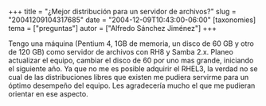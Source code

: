 +++
title = "¿Mejor distribución para un servidor de archivos?"
slug = "20041209104317685"
date = "2004-12-09T10:43:00-06:00"
[taxonomies]
tema = ["preguntas"]
autor = ["Alfredo Sánchez Jiménez"]
+++

Tengo una máquina (Pentium 4, 1GB de memoria, un disco de 60 GB y otro
de 120 GB) como servidor de archivos con RH8 y Samba 2.x. Planeo
actualizar el equipo, cambiar el disco de 60 por uno mas grande,
iniciando el siguiente año. Ya que no me es posible adquirir el RHEL3,
la verdad no se cual de las distribuciones libres que existen me pudiera
servirme para un óptimo desempeño del equipo. Les agradecería mucho el
que me pudieran orientar en ese aspecto.
